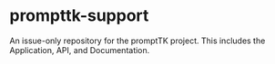 # prompttk-support
An issue-only repository for the promptTK project. This includes the Application, API, and Documentation.
